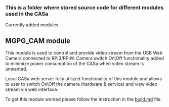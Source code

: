 ### This is a folder where stored source code for different modules used in the CASa

Currently added modules

## MGPG_CAM module
This module is used to control and provide video stream from the USB Web Camera connected to RPI3/RPIW. Camera switch On\Off functionality added to minimize power consumption of the CASa when video stream is unwanted.

Local CASa web server fully utilized functionality of this module and allows to user to switch On\Off the camera (hardware & service) and view video stream via web interface.

To get this module worked please follow the instruction in the [build.md](https://github.com/0xffe/CASa/tree/master/modules/mjpg_cam) file






 
